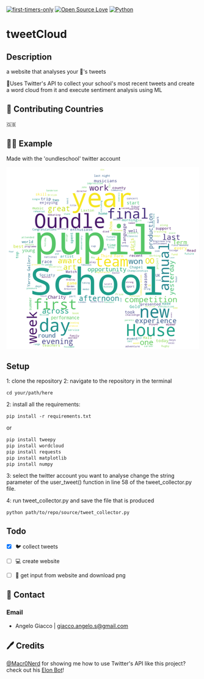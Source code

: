 [![first-timers-only](https://img.shields.io/badge/first--timers--only-friendly-blue.svg?style=flat-square)](https://www.firsttimersonly.com/)
[![Open Source Love](https://img.shields.io/badge/Open%20Source-%E2%9D%A4-blueviolet.svg)](https://opensource.com/article/18/11/reasons-love-open-source)
[![Python](https://img.shields.io/badge/language-python-success.svg)](https://www.python.org/)

# tweetCloud

## Description

a website that analyses your 🏫's tweets

🚀Uses Twitter's API to collect your school's most recent tweets
and create a word cloud from it and execute sentiment analysis using ML

## 📌 Contributing Countries

🇬🇧

## 👨‍🎓 Example

Made with the 'oundleschool' twitter account

![oundle school twitter account word cloud](source/static/images/oundleschool.png "word cloud from oundleschool")

## Setup

1: clone the repository
2: navigate to the repository in the terminal
```
cd your/path/here
```
2: install all the requirements:

```
pip install -r requirements.txt
```

or

```
pip install tweepy
pip install wordcloud
pip install requests
pip install matplotlib
pip install numpy
```

3: select the twitter account you want to analyse
change the string parameter of the user_tweet() function
in line 58 of the tweet_collector.py file.

4: run tweet_collector.py and save the file that is produced
```
python path/to/repo/source/tweet_collector.py
```

## Todo
- [x] 🐦 collect tweets
- [ ] 💻️ create website
- [ ] 📲 get input from website and download png


## 📧 Contact
### Email
- Angelo Giacco | giacco.angelo.s@gmail.com

## 🖊 Credits
[@Macr0Nerd](https://github.com/Macr0Nerd) for showing me how to use Twitter's API
like this project? check out his [Elon Bot](https://github.com/Macr0Nerd/elon-bot)!
